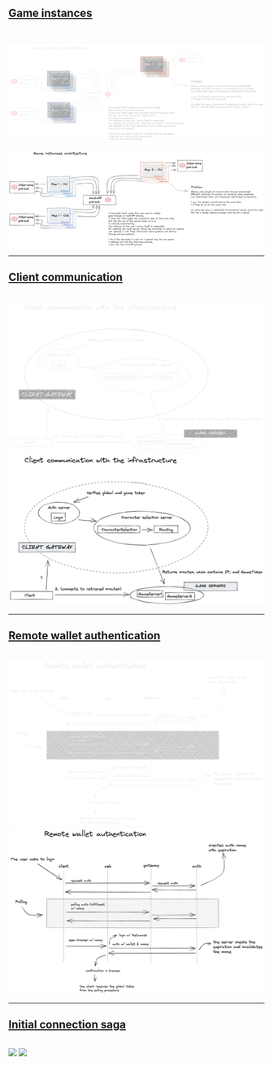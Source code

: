 ## [Game instances](./game-instances-architecture)

<br />

[![](./game-instances-architecture/game-instances-architecture-dark.png#gh-dark-mode-only)](./game-instances-architecture)

[![](./game-instances-architecture/game-instances-architecture-light.png#gh-light-mode-only)](./game-instances-architecture)

***

## [Client communication](./client-communication)

<br />

<img src="./client-communication/client-communication-dark.png#gh-dark-mode-only">
<img src="./client-communication/client-communication-light.png#gh-light-mode-only" />

***

## [Remote wallet authentication](./remote-wallet-authentication/)

<br />

<img src="./remote-wallet-authentication/remote-wallet-authentication-dark.png#gh-dark-mode-only" />
<img src="./remote-wallet-authentication/remote-wallet-authentication-light.png#gh-light-mode-only" />

***

## [Initial connection saga](./initial-connection-saga)

<br />

<img src="./initial-connection-saga/initial-connection-saga-dark.png#gh-dark-mode-only">
<img src="./initial-connection-saga/initial-connection-saga-light.png#gh-light-mode-only" />
